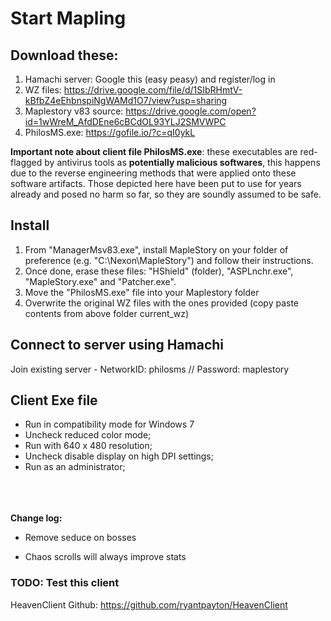 # Start Mapling

## Download these:
1. Hamachi server: Google this (easy peasy) and register/log in <br>
2. WZ files: https://drive.google.com/file/d/1SIbRHmtV-kBfbZ4eEhbnspiNgWAMd1O7/view?usp=sharing <br>
3. Maplestory v83 source: https://drive.google.com/open?id=1wWreM_AfdDEne6cBCdOL93YLJ2SMVWPC <br>
4. PhilosMS.exe: https://gofile.io/?c=qI0ykL <br>

**Important note about client file PhilosMS.exe**: these executables are red-flagged by antivirus tools as __potentially malicious softwares__, this happens due to the reverse engineering methods that were applied onto these software artifacts. Those depicted here have been put to use for years already and posed no harm so far, so they are soundly assumed to be safe.

## Install
1. From "ManagerMsv83.exe", install MapleStory on your folder of preference (e.g. "C:\Nexon\MapleStory") and follow their instructions.
2. Once done, erase these files: "HShield" (folder), "ASPLnchr.exe", "MapleStory.exe" and "Patcher.exe".
3. Move the "PhilosMS.exe" file into your Maplestory folder
4. Overwrite the original WZ files with the ones provided (copy paste contents from above folder current_wz)

## Connect to server using Hamachi
Join existing server - NetworkID: philosms // Password: maplestory

## Client Exe file 
- Run in compatibility mode for Windows 7
- Uncheck reduced color mode;
- Run with 640 x 480 resolution;
- Uncheck disable display on high DPI settings;
- Run as an administrator;

<br><br><br>
**Change log:**

  * Remove seduce on bosses

  * Chaos scrolls will always improve stats

### TODO: Test this client 

HeavenClient Github: https://github.com/ryantpayton/HeavenClient

